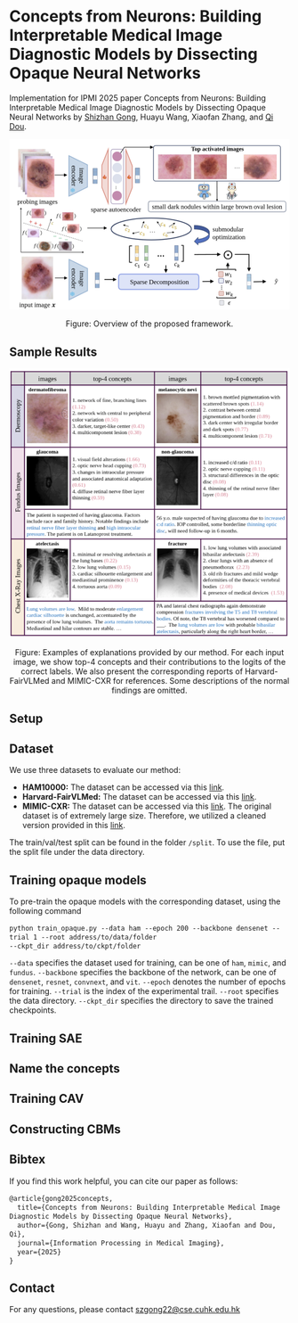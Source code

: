 # Concepts from Neurons: Building Interpretable Medical Image Diagnostic Models by Dissecting Opaque Neural Networks

Implementation for IPMI 2025 paper Concepts from Neurons: Building Interpretable Medical Image Diagnostic Models by Dissecting Opaque Neural Networks by [Shizhan Gong](peterant330.github.io), Huayu Wang, Xiaofan Zhang, and [Qi Dou](https://www.cse.cuhk.edu.hk/~qdou/).

![Alt text](assets/framework.png?raw=true "Title")
<p align="center"> Figure: Overview of the proposed framework. </p>

## Sample Results
![Alt text](assets/results.png?raw=true "Title")
<p align="center"> Figure: Examples of explanations provided by our method. For each input image, we show top-4 concepts and their contributions to the logits of the correct labels. We also present the corresponding reports of Harvard-FairVLMed and MIMIC-CXR for references. Some descriptions of the normal findings are omitted.  </p>

## Setup

## Dataset
We use three datasets to evaluate our method:

- **HAM10000:** The dataset can be accessed via this [link](https://www.kaggle.com/datasets/kmader/skin-cancer-mnist-ham10000).
- **Harvard-FairVLMed:** The dataset can be accessed via this [link](https://github.com/Harvard-Ophthalmology-AI-Lab/FairCLIP?tab=readme-ov-file).
- **MIMIC-CXR:** The dataset can be accessed via this [link](https://github.com/MIT-LCP/mimic-cxr). The original dataset is of extremely large size. Therefore, we utilized a cleaned version provided in this [link](https://github.com/cuhksz-nlp/R2Gen).

The train/val/test split can be found in the folder `/split`. To use the file, put the split file under the data directory.

## Training opaque models

To pre-train the opaque models with the corresponding dataset, using the following command

```commandline
python train_opaque.py --data ham --epoch 200 --backbone densenet --trial 1 --root address/to/data/folder 
--ckpt_dir address/to/ckpt/folder
```

`--data` specifies the dataset used for training, can be one of  `ham`, `mimic`, and `fundus`. `--backbone` specifies 
the backbone of the network, can be one of `densenet`, `resnet`,  `convnext`, and `vit`. `--epoch` denotes the number 
of epochs for training. `--trial` is the index of the experimental trail. `--root` specifies the data directory. 
`--ckpt_dir` specifies the directory to save the trained checkpoints. 

## Training SAE

## Name the concepts

## Training CAV

## Constructing CBMs


## Bibtex
If you find this work helpful, you can cite our paper as follows:
```
@article{gong2025concepts,
  title={Concepts from Neurons: Building Interpretable Medical Image Diagnostic Models by Dissecting Opaque Neural Networks},
  author={Gong, Shizhan and Wang, Huayu and Zhang, Xiaofan and Dou, Qi},
  journal={Information Processing in Medical Imaging},
  year={2025}
}
```


## Contact
For any questions, please contact <a href="mailto:szgong22@cse.cuhk.edu.hk">szgong22@cse.cuhk.edu.hk</a>
